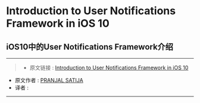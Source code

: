 # Introduction to User Notifications Framework in iOS 10
## iOS10中的User Notifications Framework介绍

***

>* 原文链接 : [Introduction to User Notifications Framework in iOS 10](http://www.appcoda.com/ios10-user-notifications-guide/)
* 原文作者 : [PRANJAL SATIJA](http://www.appcoda.com/author/pranjalsatija/)
* 译者 : []()

***
